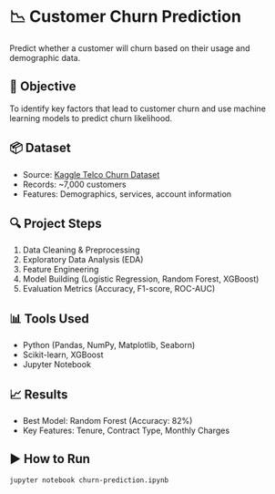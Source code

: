 # 📉 Customer Churn Prediction

Predict whether a customer will churn based on their usage and demographic data.

## 🧠 Objective
To identify key factors that lead to customer churn and use machine learning models to predict churn likelihood.

## 📦 Dataset
- Source: [Kaggle Telco Churn Dataset](https://www.kaggle.com/blastchar/telco-customer-churn)
- Records: ~7,000 customers
- Features: Demographics, services, account information

## 🔍 Project Steps
1. Data Cleaning & Preprocessing
2. Exploratory Data Analysis (EDA)
3. Feature Engineering
4. Model Building (Logistic Regression, Random Forest, XGBoost)
5. Evaluation Metrics (Accuracy, F1-score, ROC-AUC)

## 📊 Tools Used
- Python (Pandas, NumPy, Matplotlib, Seaborn)
- Scikit-learn, XGBoost
- Jupyter Notebook

## 📈 Results
- Best Model: Random Forest (Accuracy: 82%)
- Key Features: Tenure, Contract Type, Monthly Charges

## ▶️ How to Run
```bash
jupyter notebook churn-prediction.ipynb
